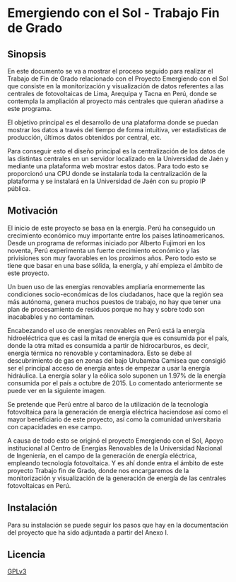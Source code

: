 # Emergiendo con el Sol - Trabajo Fin de Grado


## Sinopsis

En este documento se va a mostrar el proceso seguido para realizar el Trabajo de Fin de Grado relacionado con el Proyecto Emergiendo con el Sol que consiste en 
la monitorización y visualización de datos referentes a las centrales de fotovoltaicas de Lima, Arequipa y Tacna en Perú, donde se contempla la ampliación al proyecto 
más centrales que quieran añadirse a este programa. 

El  objetivo  principal  es  el  desarrollo  de  una  plataforma  donde  se  puedan mostrar  los  datos  a  través  del  tiempo  de  forma  intuitiva,  ver  estadísticas  de 
producción, últimos datos obtenidos por central, etc. 

Para conseguir esto el diseño principal es la centralización de los datos de las distintas centrales en un servidor localizado en la Universidad de Jaén y mediante 
una plataforma  web mostrar estos  datos. Para  todo  esto  se  proporcionó  una  CPU donde  se  instalaría  toda  la  centralización  de  la  plataforma  y  se  instalará  en  la 
Universidad de Jaén con su propio IP pública.


## Motivación

El  inicio  de  este  proyecto  se  basa  en  la  energía.  Perú  ha  conseguido  un crecimiento económico muy importante entre los paises latinoamericanos. Desde un 
programa de reformas iniciado por Alberto Fujimori en los noventa, Perú experimenta un  fuerte  crecimiento  económico  y  las  privisiones  son  muy  favorables  en  los 
proximos años. Pero todo esto se tiene que basar en una base sólida, la energía, y ahí empieza el ámbito de este proyecto. 

Un  buen  uso  de  las  energías  renovables  ampliaría  enormemente  las condiciones  socio-económicas  de  los  ciudadanos,  hace  que  la  región  sea  más 
autónoma,  genera  muchos  puestos  de  trabajo,  no  hay  que  tener  una  plan  de procesamiento  de  residuos  porque  no  hay  y  sobre  todo  son  inacabables  y  no 
contaminan. 
 
Encabezando  el  uso  de  energías  renovables  en  Perú  está  la  energía hidroeléctrica que es casi la mitad de energía que es consumida por el país, donde 
la otra mitad es consumida a partir de hidrocarburos, es decir, energía térmica no renovable  y  contaminadora.  Esto  se  debe  al  descubrimiento  de  gas  en  zonas  del 
bajo Urubamba Camisea que consigió ser el principal acceso de energía antes de empezar a usar la energía hidráulica. La energía solar y la eólica solo suponen un 
1.97%  de  la  energía  consumida  por  el  país  a  octubre  de  2015.  Lo  comentado anteriormente se puede ver en la siguiente imagen. 

Se  pretende  que  Perú  entre  al  barco  de  la  utilización  de  la  tecnología fotovoltaica para la generación de energía eléctrica haciendose así como el mayor 
beneficiario de este proyecto, así como la comunidad universitaria con capacidades en ese campo.
 
A  causa  de  todo  esto  se  originó  el  proyecto  Emergiendo  con  el  Sol,  Apoyo institucional  al  Centro  de  Energías  Renovables  de  la  Universidad  Nacional  de 
Ingeniería, en el campo de la generación de energía eléctrica, empleando tecnología fotovoltaica. Y es ahí donde entra el ámbito de este proyecto Trabajo fin de Grado, 
donde nos encargaremos de la monitorización y  visualización de la generación de energía de las centrales fotovoltaicas en Perú. 


## Instalación

Para su instalación se puede seguir los pasos que hay en la documentación del proyecto que ha sido adjuntada a partir del Anexo I.

## Licencia

[GPLv3](http://www.gnu.org/licenses/licenses.html#GPL)
